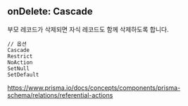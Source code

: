 ## onDelete: Cascade
부모 레코드가 삭제되면 자식 레코드도 함께 삭제하도록 합니다.
```
// 옵션
Cascade
Restrict
NoAction
SetNull
SetDefault
```
https://www.prisma.io/docs/concepts/components/prisma-schema/relations/referential-actions
